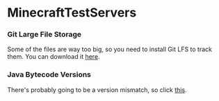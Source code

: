 # MinecraftTestServers

### Git Large File Storage
Some of the files are way too big, so you need to install Git LFS to track them. You can download it [here](https://git-lfs.github.com/).

### Java Bytecode Versions
There's probably going to be a version mismatch, so click [this](https://stackoverflow.com/questions/9170832/list-of-java-class-file-format-major-version-numbers).